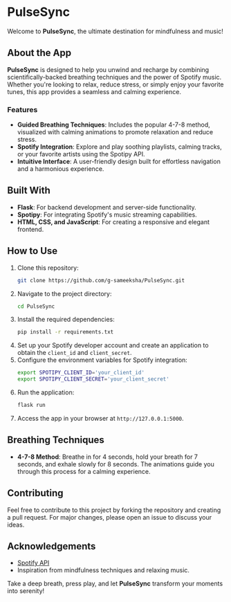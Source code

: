 # PulseSync

Welcome to **PulseSync**, the ultimate destination for mindfulness and music!

## About the App
**PulseSync** is designed to help you unwind and recharge by combining scientifically-backed breathing techniques and the power of Spotify music. Whether you're looking to relax, reduce stress, or simply enjoy your favorite tunes, this app provides a seamless and calming experience.

### Features
- **Guided Breathing Techniques**: Includes the popular 4-7-8 method, visualized with calming animations to promote relaxation and reduce stress.
- **Spotify Integration**: Explore and play soothing playlists, calming tracks, or your favorite artists using the Spotipy API.
- **Intuitive Interface**: A user-friendly design built for effortless navigation and a harmonious experience.

## Built With
- **Flask**: For backend development and server-side functionality.
- **Spotipy**: For integrating Spotify's music streaming capabilities.
- **HTML, CSS, and JavaScript**: For creating a responsive and elegant frontend.

## How to Use
1. Clone this repository:
   ```bash
   git clone https://github.com/g-sameeksha/PulseSync.git
   ```
2. Navigate to the project directory:
   ```bash
   cd PulseSync
   ```
3. Install the required dependencies:
   ```bash
   pip install -r requirements.txt
   ```
4. Set up your Spotify developer account and create an application to obtain the `client_id` and `client_secret`.
5. Configure the environment variables for Spotify integration:
   ```bash
   export SPOTIPY_CLIENT_ID='your_client_id'
   export SPOTIPY_CLIENT_SECRET='your_client_secret'
   ```
6. Run the application:
   ```bash
   flask run
   ```
7. Access the app in your browser at `http://127.0.0.1:5000`.

## Breathing Techniques
- **4-7-8 Method**: Breathe in for 4 seconds, hold your breath for 7 seconds, and exhale slowly for 8 seconds. The animations guide you through this process for a calming experience.


## Contributing
Feel free to contribute to this project by forking the repository and creating a pull request. For major changes, please open an issue to discuss your ideas.


## Acknowledgements
- [Spotify API](https://developer.spotify.com/documentation/web-api/)
- Inspiration from mindfulness techniques and relaxing music.

Take a deep breath, press play, and let **PulseSync** transform your moments into serenity!
